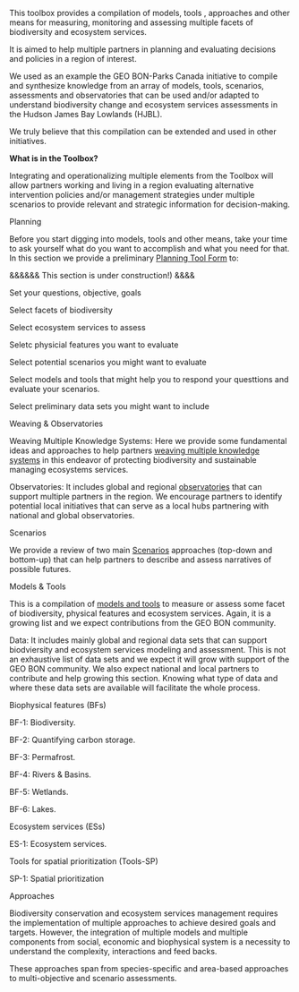 This toolbox provides a compilation of models, tools , approaches and other means for measuring, monitoring and assessing multiple facets of biodiversity and ecosystem services.

It is aimed to help multiple partners in planning and evaluating decisions and policies in a region of interest.

We used as an example the GEO BON-Parks Canada initiative to compile and synthesize knowledge from an array of models, tools, scenarios, assessments and observatories that can be used and/or adapted to understand biodiversity change and ecosystem services assessments in the Hudson James Bay Lowlands (HJBL).

We truly believe that this compilation can be extended and used in other initiatives. 

**What is in the Toolbox?**

Integrating and operationalizing multiple elements from the Toolbox will allow partners working and living in a region evaluating alternative intervention policies and/or management strategies under multiple scenarios to provide relevant and strategic information for decision-making.

Planning

Before you start digging into models, tools and other means, take your time to ask yourself what do you want to accomplish and what you need for that. In this section we provide a preliminary <a href='/Planning_form.html'>Planning Tool Form</a> to:

&&&&&& This section is under construction!) &&&&

Set your questions, objective, goals

Select facets of biodiversity

Select ecosystem services to assess

Seletc physicial features you want to evaluate

Select potential scenarios you might want to evaluate

Select models and tools that might help you to respond your questtions and evaluate your scenarios.

Select preliminary data sets you might want to include

Weaving & Observatories

Weaving Multiple Knowledge Systems: Here we provide some fundamental ideas and approaches to help partners <a href='/Weaving.html'>weaving multiple knowledge systems</a> in this endeavor of protecting biodiversity and sustainable managing ecosystems services.

Observatories: It includes global and regional <a href='/Observatories.html'>observatories</a> that can support multiple partners in the region. We encourage partners to identify potential local initiatives that can serve as a local hubs partnering with national and global observatories.

Scenarios

We provide a review of two main <a href='/Scenarios.html'>Scenarios</a> approaches (top-down and bottom-up) that can help partners to describe and assess narratives of possible futures.

Models & Tools

This is a compilation of <a href='/Models & Tools.html'>models and tools</a> to measure or assess some facet of biodiversity, physical features and ecosystem services. Again, it is a growing list and we expect contributions from the GEO BON community.

Data: It includes mainly global and regional data sets that can support biodviersity and ecosystem services modeling and assessment. This is not an exhaustive list of data sets and we expect it will grow with support of the GEO BON community. We also expect national and local partners to contribute and help growing this section. Knowing what type of data and where these data sets are available will facilitate the whole process.

Biophysical features (BFs)

BF-1: Biodiversity.

BF-2: Quantifying carbon storage.

BF-3: Permafrost.

BF-4: Rivers & Basins.

BF-5: Wetlands.

BF-6: Lakes.

Ecosystem services (ESs)

ES-1: Ecosystem services.

Tools for spatial prioritization (Tools-SP)

SP-1: Spatial prioritization

Approaches

Biodiversity conservation and ecosystem services management requires the implementation of multiple approaches to achieve desired goals and targets. However, the integration of multiple models and multiple components from social, economic and biophysical system is a necessity to understand the complexity, interactions and feed backs.

These approaches span from species-specific and area-based approaches to multi-objective and scenario assessments.
